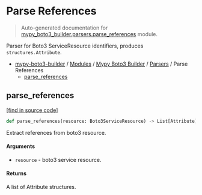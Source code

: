# Parse References

> Auto-generated documentation for [mypy_boto3_builder.parsers.parse_references](https://github.com/vemel/mypy_boto3_builder/blob/master/mypy_boto3_builder/parsers/parse_references.py) module.

Parser for Boto3 ServiceResource identifiers, produces `structures.Attribute`.

- [mypy-boto3-builder](../../README.md#mypy_boto3_builder) / [Modules](../../MODULES.md#mypy-boto3-builder-modules) / [Mypy Boto3 Builder](../index.md#mypy-boto3-builder) / [Parsers](index.md#parsers) / Parse References
    - [parse_references](#parse_references)

## parse_references

[[find in source code]](https://github.com/vemel/mypy_boto3_builder/blob/master/mypy_boto3_builder/parsers/parse_references.py#L12)

```python
def parse_references(resource: Boto3ServiceResource) -> List[Attribute]:
```

Extract references from boto3 resource.

#### Arguments

- `resource` - boto3 service resource.

#### Returns

A list of Attribute structures.
